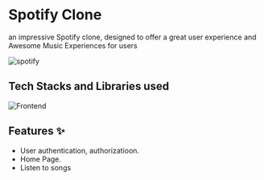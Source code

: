 # Spotify Clone

an impressive Spotify clone, designed to offer a great user experience and Awesome Music Experiences for users

![spotify](https://cdn.dribbble.com/users/441326/screenshots/3165191/spotify-gif---oliver-keane.gif)

## Tech Stacks and Libraries used

![Frontend](https://skillicons.dev/icons?i=react,redux,js,tailwind,express,nodejs,mongodb&perline=10&theme=dark)

## Features ✨

- User authentication, authorizatioon.
- Home Page.
- Listen to songs

